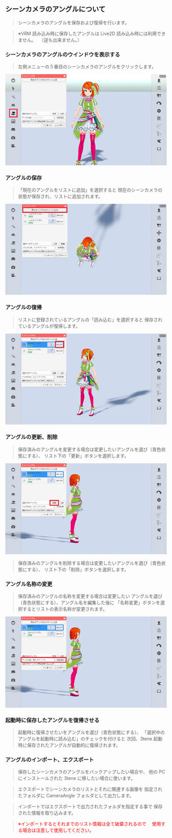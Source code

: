 ## シーンカメラのアングルについて

>シーンカメラのアングルを保存および復帰を行います。

>※VRM 読み込み時に保存したアングルは Live2D 読み込み時には利用できません。
>　（逆も出来ません。）


### シーンカメラのアングルのウインドウを表示する

>左側メニューの５番目のシーンカメラのアングルをクリックします。

![画像](image/CameraAngle_1.png "")


### アングルの保存

>「現在のアングルをリストに追加」を選択すると
>現在のシーンカメラの状態が保存され、リストに追加されます。

![画像](image/CameraAngle_2.png "")


### アングルの復帰

>リストに登録されているアングルの「読み込む」を選択すると
>保存されているアングルが復帰します。

![画像](image/CameraAngle_3.png "")


### アングルの更新、削除

>保存済みのアングルを変更する場合は変更したいアングルを選び（青色状態にする）、
>リスト下の「更新」ボタンを選択します。

![画像](image/CameraAngle_4.png "")


>保存済みのアングルを削除する場合は変更したいアングルを選び（青色状態にする）、
>リスト下の「削除」ボタンを選択します。


### アングル名称の変更

>保存済みのアングルの名称を変更する場合は変更したい
>アングルを選び（青色状態にする）、アングル名を編集した後に
>「名称変更」ボタンを選択するとリストの表示名称が変更されます。

![画像](image/CameraAngle_5.png "")


### 起動時に保存したアングルを復帰させる

>起動時に復帰させたいをアングルを選び（青色状態にする）、
>「選択中のアングルを起動時に読み込む」のチェックを付けると
>次回、3tene 起動時に保存されたアングルが自動的に復帰されます。


### アングルのインポート、エクスポート

>保存したシーンカメラのアングルをバックアップしたい場合や、
>他の PC にインストールされた 3tene に移したい場合に使います。

>エクスポートでシーンカメラのリストとそれに関連する画像を
>指定されたフォルダに CameraAngle フォルダとして出力します。

>インポートではエクスポートで出力されたフォルダを指定する事で
>保存された情報を取り込みます。

><font color="Red">※インポートするとそれまでのリスト情報は全て破棄されるので
>　使用する場合は注意して使用してください。</font>



